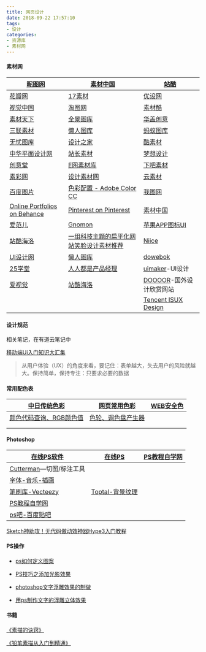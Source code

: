 ```yaml
---
title: 网页设计
date: 2018-09-22 17:57:10
tags:
- 设计
categories: 
- 资源库
- 素材网
---
```


#### 素材网

| [昵图网](https://www.nipic.com/)                         | [素材中国](http://www.sccnn.com/)                            | [站酷](http://www.zcool.com.cn/)                             |
| -------------------------------------------------------- | ------------------------------------------------------------ | ------------------------------------------------------------ |
| [花瓣网](https://huaban.com/)                            | [17素材](http://www.17sucai.com/)                            | [优设网](https://www.uisdc.com/)                             |
| [视觉中国]( http://down.chinavisual.com/)                | [淘图网](http://www.taopic.com/)                             | [素材酷](http://www.sccooo.com/)                             |
| [素材天下](http://www.sucaitianxia.com/)                 | [全景图库](http://www.quanjing.com/)                         | [华盖创意](http://www.gettyimages.cn/)                       |
| [三联素材](http://www.3lian.com/)                        | [懒人图库](http://www.lanrentuku.com/)                       | [蚂蚁图库](http://www.mypsd.com.cn/)                         |
| [无忧图库](http://www.5utu.com/)                         | [设计之家](http://www.52-design.net)                         | [酷素材](http://www.coolsc.net/)                             |
| [中华平面设计网](http://plane.a963.com/)                 | [站长素材](http://sc.chinaz.com/)                            | [梦想设计](http://www.itdream.com.cn/)                       |
| [创意堂](http://www.chuangyitang.com/)                   | [E网素材库](http://www.web07.cn/)                            | [下吧素材](http://www.uuuu.cc/sc/)                           |
| [素彩网](http://www.sc115.com/)                          | [设计素材网](http://www.psdsucai.com/)                       | [云素材](http://www.yunsc.com/)                              |
| [百度图片](https://image.baidu.com/)                     | [色彩配置 - Adobe Color CC](https://color.adobe.com/zh/create/color-wheel/) | [我图网](https://www.ooopic.com/)                            |
| [Online Portfolios on Behance](https://www.behance.net/) | [Pinterest on Pinterest](https://www.pinterest.com/pinterest/) | [素材中国](http://www.sccnn.com/)                            |
| [爱范儿](https://www.ifanr.com/)                         | [Gnomon](https://www.gnomon.edu/)                            | [苹果APP图标UI](http://www.uimaker.com/uimakerhtml/uidesign/icontubiao/2013/0301/69489.html) |
| [站酷海洛](https://www.hellorf.com/)                     | [一组科技主题的扁平化网站笑脸设计素材推荐](https://www.25xt.com/subject/4667.html) | [Niice](https://niice.co/)                                   |
| [UI设计网](http://www.uisheji.com/)                      | [懒人图库](https://www.lanrentuku.com/)                      | [dowebok](https://www.dowebok.com/)                          |
| [25学堂](http://www.25xt.com/)                           | [人人都是产品经理](https://www.woshipm.com/)                 | [uimaker](http://www.uimaker.com/)-UI设计                    |
| [爱视觉](https://ishijue.com/)                           | [站酷海洛](https://www.hellorf.com/)                         | [DOOOOR](https://www.doooor.com/)-国外设计欣赏网站           |
|                                                          |                                                              | [Tencent ISUX Design](https://isux.tencent.com/)             |

#### 设计规范

相关笔记，在有道云笔记中

[移动端Ui入门知识大汇集](https://www.xueui.cn/ui-tutorial-collection)

> 从用户体验（UX）的角度来看，要记住：表单越大，失去用户的风险就越大。保持简单，保持专注：只要求必要的数据

#### 常用配色表

| [中日传统色彩](http://tool.chinaz.com/Tools/cj)              | [网页常用色彩](http://tool.chinaz.com/Tools/use)             | [WEB安全色](http://tool.chinaz.com/Tools/web) |
| ------------------------------------------------------------ | ------------------------------------------------------------ | --------------------------------------------- |
| [颜色代码查询、RGB颜色值](http://tool.chinaz.com/tools/selectcolor.aspx) | [色轮、调色盘产生器](https://color.adobe.com/zh/create/color-wheel) |                                               |
|                                                              |                                                              |                                               |
|                                                              |                                                              |                                               |

#### Photoshop

| [在线PS软件](https://www.uupoop.com/#/)                   | [在线PS](https://ps.gaoding.com/#/)                  | [PS教程自学网](https://www.16xx8.com/) |
| --------------------------------------------------------- | ---------------------------------------------------- | -------------------------------------- |
| [Cutterman](http://www.cutterman.cn/zh)—切图/标注工具     |                                                      |                                        |
| [字体-音乐-插画](https://www.yestone.com/)                |                                                      |                                        |
| [笔刷库-Vecteezy](https://www.vecteezy.com/)              | [Toptal-背景纹理](http://subtlepatterns.com/page/2/) |                                        |
| [PS教程自学网](https://www.16xx8.com/)                    |                                                      |                                        |
| [ps吧-百度贴吧](https://tieba.baidu.com/f?kw=ps&ie=utf-8) |                                                      |                                        |

[Sketch神助攻！无代码做动效神器Hype3入门教程](https://www.uisdc.com/sketch-hype3-beginner-tutorial)

#### PS操作

- [ps如何定义图案](https://jingyan.baidu.com/article/f0062228de51a4fbd3f0c811.html)

- [PS技巧之添加光影效果](https://jingyan.baidu.com/article/925f8cb8f1cb23c0dce05665.html)
- [photoshop文字浮雕效果的制做](https://jingyan.baidu.com/article/cdddd41c488d0753cb00e199.html)
- [用ps制作文字的浮雕立体效果](https://jingyan.baidu.com/article/ad310e80f15ec21849f49ee4.html)

#### 书籍

[《素描的诀窍》](http://product.dangdang.com/23497052.html)

[《铅笔素描从入门到精通》](http://product.dangdang.com/23202223.html)

